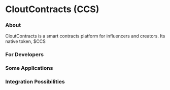 # CloutContracts (CCS)

### About
CloutContracts is a smart contracts platform for influencers and creators. Its native token, $CCS 

### For Developers

### Some Applications

### Integration Possibilities

